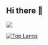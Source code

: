 ## Hi there 👋

<picture>
<source 
  srcset="https://github-readme-stats.vercel.app/api?username=jedwillick&show_icons=true&theme=dark"
  media="(prefers-color-scheme: dark)"
/>
<source
  srcset="https://github-readme-stats.vercel.app/api?username=jedwillick&show_icons=true"
  media="(prefers-color-scheme: light), (prefers-color-scheme: no-preference)"
/>
<img src="https://github-readme-stats.vercel.app/api?username=jedwillick&show_icons=true" />
</picture>

[![Top Langs](https://github-readme-stats.vercel.app/api/top-langs/?username=jedwillick&count_private=true)](https://github.com/anuraghazra/github-readme-stats)
